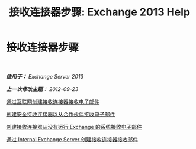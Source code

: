 ﻿---
title: '接收连接器步骤: Exchange 2013 Help'
TOCTitle: 接收连接器步骤
ms:assetid: 86f7d6e7-a869-4c90-a570-0239fd0e5872
ms:mtpsurl: https://technet.microsoft.com/zh-cn/library/JJ657465(v=EXCHG.150)
ms:contentKeyID: 50490973
ms.date: 01/11/2018
mtps_version: v=EXCHG.150
ms.translationtype: HT
---

# 接收连接器步骤

 

_**适用于：** Exchange Server 2013_

_**上一次修改主题：** 2012-09-23_

[通过互联网创建接收连接器接收电子邮件](create-a-receive-connector-to-receive-email-from-the-internet-exchange-2013-help.md)

[创建安全接收连接器以从合作伙伴接收电子邮件](create-a-secure-receive-connector-to-receive-email-from-a-partner-exchange-2013-help.md)

[创建接收连接器从没有运行 Exchange 的系统接收电子邮件](create-a-receive-connector-to-receive-email-from-a-system-not-running-exchange-exchange-2013-help.md)

[通过 Internal Exchange Server 创建接收连接器接收邮件](create-a-receive-connector-to-receive-messages-from-an-internal-exchange-server-exchange-2013-help.md)

